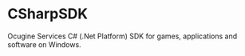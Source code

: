 # CSharpSDK
Ocugine Services C# (.Net Platform) SDK for games, applications and software on Windows.
